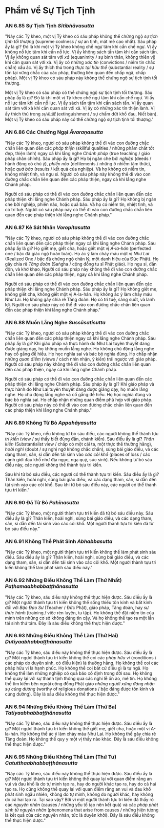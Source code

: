 # Phẩm về Sự Tịch Tịnh

### AN 6.85 Sự Tịch Tịnh *Sītibhāvasutta*

"Này các Tỳ kheo, một vị Tỳ kheo có sáu pháp không thể chứng ngộ *sự tịch tịnh tối thượng* (supreme coolness / sự an tịnh, mát mẻ cao nhất). Sáu pháp ấy là gì? Đó là khi một vị Tỳ kheo không chế ngự tâm khi cần chế ngự. Vị ấy không nỗ lực tâm khi cần nỗ lực. Vị ấy không sách tấn tâm khi cần sách tấn. Vị ấy không quan sát tâm với *xả* (equanimity / sự bình thản, không thiên vị) khi cần quan sát với xả. Vị ấy có những *xác tín* (convictions / niềm tin chắc chắn) xấu ác. Vị ấy thích thú trong *thực tại hữu thể* (substantial reality / sự tồn tại vững chắc của các pháp, thường liên quan đến chấp ngã, chấp pháp). Một vị Tỳ kheo có sáu pháp này không thể chứng ngộ sự tịch tịnh tối thượng.

Một vị Tỳ kheo có sáu pháp có thể chứng ngộ sự tịch tịnh tối thượng. Sáu pháp ấy là gì? Đó là khi một vị Tỳ kheo chế ngự tâm khi cần chế ngự. Vị ấy nỗ lực tâm khi cần nỗ lực. Vị ấy sách tấn tâm khi cần sách tấn. Vị ấy quan sát tâm với xả khi cần quan sát với xả. Vị ấy có những xác tín thiện lành. Vị ấy thích thú trong *sựดับ滅* (extinguishment / sự chấm dứt khổ đau, Niết bàn). Một vị Tỳ kheo có sáu pháp này có thể chứng ngộ sự tịch tịnh tối thượng."

<!--pg-->
### AN 6.86 Các Chướng Ngại *Āvaraṇasutta*

"Này các Tỳ kheo, người có sáu pháp không thể đi vào con đường chắc chắn liên quan đến các *pháp thiện* (skillful qualities / những phẩm chất tốt đẹp, thiện lành) ngay cả khi lắng nghe *Chánh pháp* (true teaching / giáo pháp chân chính). Sáu pháp ấy là gì? Họ bị ngăn che bởi *nghiệp* (deeds / hành động có chủ ý), *phiền não* (defilements / những ô nhiễm tâm thức), hoặc *quả báo* (results / kết quả của nghiệp). Và họ không có niềm tin, không nhiệt tình, và ngu si. Người có sáu pháp này không thể đi vào con đường chắc chắn liên quan đến các pháp thiện, ngay cả khi lắng nghe Chánh pháp.

Người có sáu pháp có thể đi vào con đường chắc chắn liên quan đến các pháp thiện khi lắng nghe Chánh pháp. Sáu pháp ấy là gì? Họ không bị ngăn che bởi nghiệp, phiền não, hoặc quả báo. Và họ có niềm tin, nhiệt tình, và có trí tuệ. Người có sáu pháp này có thể đi vào con đường chắc chắn liên quan đến các pháp thiện khi lắng nghe Chánh pháp."

<!--pg-->
### AN 6.87 Kẻ Sát Nhân *Voropitasutta*

"Này các Tỳ kheo, người có sáu pháp không thể đi vào con đường chắc chắn liên quan đến các pháp thiện ngay cả khi lắng nghe Chánh pháp. Sáu pháp ấy là gì? Họ giết mẹ, giết cha, hoặc giết một vị *A-la-hán* (perfected one / bậc đã giác ngộ hoàn toàn). Họ ác ý làm chảy máu một vị *Như Lai* (Realized One / bậc đã chứng ngộ chân lý, một danh hiệu của Đức Phật). Họ gây chia rẽ *Tăng đoàn* (Saṅgha / cộng đồng tu sĩ Phật giáo). Họ ngu si, đần độn, và khờ khạo.
Người có sáu pháp này không thể đi vào con đường chắc chắn liên quan đến các pháp thiện, ngay cả khi lắng nghe Chánh pháp.

Người có sáu pháp có thể đi vào con đường chắc chắn liên quan đến các pháp thiện khi lắng nghe Chánh pháp. Sáu pháp ấy là gì? Họ không giết mẹ, không giết cha, không giết một vị A-la-hán. Họ không ác ý làm chảy máu Như Lai. Họ không gây chia rẽ Tăng đoàn. Họ có trí tuệ, sáng suốt, và lanh lợi. Người có sáu pháp này có thể đi vào con đường chắc chắn liên quan đến các pháp thiện khi lắng nghe Chánh pháp."

<!--pg-->
### AN 6.88 Muốn Lắng Nghe *Sussūsatisutta*

"Này các Tỳ kheo, người có sáu pháp không thể đi vào con đường chắc chắn liên quan đến các pháp thiện ngay cả khi lắng nghe Chánh pháp. Sáu pháp ấy là gì? Khi giáo pháp và thực hành do Như Lai tuyên thuyết đang được giảng dạy, họ không muốn lắng nghe. Họ không chủ động lắng nghe hay cố gắng để hiểu. Họ học nghĩa sai và bác bỏ nghĩa đúng. Họ chấp nhận những *quan điểm* (views / cách nhìn nhận, ý kiến) trái ngược với giáo pháp. Người có sáu pháp này không thể đi vào con đường chắc chắn liên quan đến các pháp thiện, ngay cả khi lắng nghe Chánh pháp.

Người có sáu pháp có thể đi vào con đường chắc chắn liên quan đến các pháp thiện khi lắng nghe Chánh pháp. Sáu pháp ấy là gì? Khi giáo pháp và thực hành do Như Lai tuyên thuyết đang được giảng dạy, họ muốn lắng nghe. Họ chủ động lắng nghe và cố gắng để hiểu. Họ học nghĩa đúng và bác bỏ nghĩa sai. Họ chấp nhận những quan điểm phù hợp với giáo pháp. Người có sáu pháp này có thể đi vào con đường chắc chắn liên quan đến các pháp thiện khi lắng nghe Chánh pháp."

<!--pg-->
### AN 6.89 Không Từ Bỏ *Appahāyasutta*

"Này các Tỳ kheo, nếu không từ bỏ sáu điều, các ngươi không thể thành tựu *tri kiến* (view / sự thấy biết đúng đắn, chánh kiến). Sáu điều ấy là gì? *Thân kiến* (Substantialist view / chấp có một cái ta, một thực thể thường hằng), *hoài nghi* (doubt / sự nghi ngờ không chắc chắn), sùng bái giáo điều, và các dạng tham, sân, si dẫn đến tái sinh vào *các cõi khổ* (places of loss / các cảnh giới đau khổ như địa ngục, ngạ quỷ, súc sinh). Nếu không từ bỏ sáu điều này, các ngươi không thể thành tựu tri kiến.

Sau khi từ bỏ sáu điều, các ngươi có thể thành tựu tri kiến. Sáu điều ấy là gì? Thân kiến, hoài nghi, sùng bái giáo điều, và các dạng tham, sân, si dẫn đến tái sinh vào các cõi khổ. Sau khi từ bỏ sáu điều này, các ngươi có thể thành tựu tri kiến."

<!--pg-->
### AN 6.90 Đã Từ Bỏ *Pahīnasutta*

"Này các Tỳ kheo, một người thành tựu tri kiến đã từ bỏ sáu điều này. Sáu điều ấy là gì? Thân kiến, hoài nghi, sùng bái giáo điều, và các dạng tham, sân, si dẫn đến tái sinh vào các cõi khổ. Một người thành tựu tri kiến đã từ bỏ sáu điều này."

<!--pg-->
### AN 6.91 Không Thể Phát Sinh *Abhabbasutta*

"Này các Tỳ kheo, một người thành tựu tri kiến không thể làm phát sinh sáu điều. Sáu điều ấy là gì? Thân kiến, hoài nghi, sùng bái giáo điều, và các dạng tham, sân, si dẫn đến tái sinh vào các cõi khổ. Một người thành tựu tri kiến không thể làm phát sinh sáu điều này."

<!--pg-->
### AN 6.92 Những Điều Không Thể Làm (Thứ Nhất) *Paṭhamaabhabbaṭṭhānasutta*

"Này các Tỳ kheo, sáu điều này không thể thực hiện được. Sáu điều ấy là gì? Một người thành tựu tri kiến không thể sống thiếu tôn kính và bất kính đối với *Bậc Đạo Sư* (Teacher / Đức Phật), giáo pháp, Tăng đoàn, hay *sự thực hành* (training / việc rèn luyện, tu tập). Họ không thể đặt niềm tin của mình trên những cơ sở không đáng tin cậy. Và họ không thể tạo ra một lần tái sinh thứ tám. Đây là sáu điều không thể thực hiện được."

<!--pg-->
### AN 6.93 Những Điều Không Thể Làm (Thứ Hai) *Dutiyaabhabbaṭṭhānasutta*

"Này các Tỳ kheo, sáu điều này không thể thực hiện được. Sáu điều ấy là gì? Một người thành tựu tri kiến không thể coi các *pháp hữu vi* (conditions / các pháp do duyên sinh, có điều kiện) là thường hằng. Họ không thể coi các pháp hữu vi là hạnh phúc. Họ không thể coi bất cứ điều gì là tự ngã. Họ không thể làm những nghiệp có quả báo cố định trong đời sau. Họ không thể quay lại với sự thanh tịnh thông qua các nghi lễ ồn ào, mê tín. Họ không thể tìm kiếm bên ngoài cộng đồng Phật giáo *những người xứng đáng nhận sự cúng dường* (worthy of religious donations / bậc đáng được tôn kính và cúng dường). Đây là sáu điều không thể thực hiện được."

<!--pg-->
### AN 6.94 Những Điều Không Thể Làm (Thứ Ba) *Tatiyaabhabbaṭṭhānasutta*

"Này các Tỳ kheo, sáu điều này không thể thực hiện được. Sáu điều ấy là gì? Một người thành tựu tri kiến không thể giết mẹ, giết cha, hoặc một vị A-la-hán. Họ không thể ác ý làm chảy máu Như Lai. Họ không thể gây chia rẽ Tăng đoàn. Họ không thể quy y một vị thầy nào khác. Đây là sáu điều không thể thực hiện được."

<!--pg-->
### AN 6.95 Những Điều Không Thể Làm (Thứ Tư) *Catutthaabhabbaṭṭhānasutta*

"Này các Tỳ kheo, sáu điều này không thể thực hiện được. Sáu điều ấy là gì? Một người thành tựu tri kiến không thể quay lại với quan điểm rằng an vui và đau khổ là do tự mình tạo ra, hay do người khác tạo ra, hay do cả hai tạo ra. Họ cũng không thể quay lại với quan điểm rằng an vui và đau khổ phát sinh ngẫu nhiên, không do tự mình, không do người khác, hay không do cả hai tạo ra. Tại sao vậy? Bởi vì một người thành tựu tri kiến đã thấy rõ các *nguyên nhân* (causes / những yếu tố tạo nên kết quả) và các *pháp phát sinh từ nguyên nhân* (phenomena that arise from causes / những hiện tượng là kết quả của các nguyên nhân, tức là duyên khởi). Đây là sáu điều không thể thực hiện được."